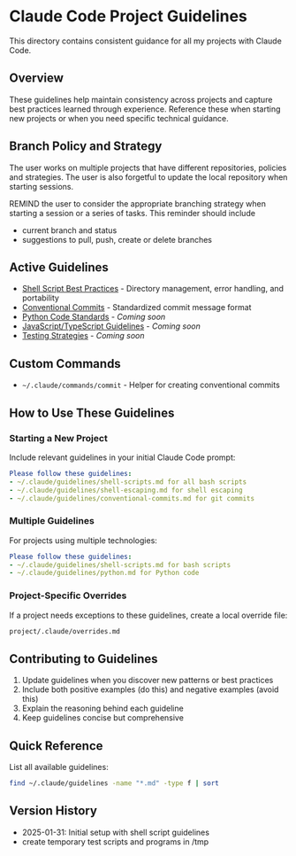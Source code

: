 # Claude Code Project Guidelines

This directory contains consistent guidance for all my projects with Claude Code.

## Overview

These guidelines help maintain consistency across projects and capture best practices learned through experience. Reference these when starting new projects or when you need specific technical guidance.

## Branch Policy and Strategy

The user works on multiple projects that have different repositories, policies and strategies.  The user is also forgetful to update the local repository when starting sessions.

REMIND the user to consider the appropriate branching strategy when starting a session or a series of tasks.  This reminder should include 
- current branch and status 
- suggestions to pull, push, create or delete branches

## Active Guidelines

- [Shell Script Best Practices](./guidelines/shell-scripts.md) - Directory management, error handling, and portability
- [Conventional Commits](./guidelines/conventional-commits.md) - Standardized commit message format
- [Python Code Standards](./guidelines/python.md) - *Coming soon*
- [JavaScript/TypeScript Guidelines](./guidelines/javascript.md) - *Coming soon*
- [Testing Strategies](./guidelines/testing.md) - *Coming soon*

## Custom Commands

- `~/.claude/commands/commit` - Helper for creating conventional commits

## How to Use These Guidelines

### Starting a New Project

Include relevant guidelines in your initial Claude Code prompt:

```yaml
Please follow these guidelines:
- ~/.claude/guidelines/shell-scripts.md for all bash scripts
- ~/.claude/guidelines/shell-escaping.md for shell escaping
- ~/.claude/guidelines/conventional-commits.md for git commits
```

### Multiple Guidelines

For projects using multiple technologies:

```yaml
Please follow these guidelines:
- ~/.claude/guidelines/shell-scripts.md for bash scripts
- ~/.claude/guidelines/python.md for Python code
```

### Project-Specific Overrides

If a project needs exceptions to these guidelines, create a local override file:

```sh
project/.claude/overrides.md
```

## Contributing to Guidelines

1. Update guidelines when you discover new patterns or best practices
2. Include both positive examples (do this) and negative examples (avoid this)
3. Explain the reasoning behind each guideline
4. Keep guidelines concise but comprehensive

## Quick Reference

List all available guidelines:

```bash
find ~/.claude/guidelines -name "*.md" -type f | sort
```

## Version History

- 2025-01-31: Initial setup with shell script guidelines
- create temporary test scripts and programs in /tmp